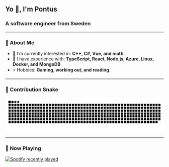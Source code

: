 ## Yo 👋, I'm Pontus  
### A software engineer from Sweden  

---

### 📌 About Me  
- 🌱 I’m currently interested in: **C++, C#, Vue, and math**.  
- 📝 I have experience with: **TypeScript, React, Node.js, Azure, Linux, Docker, and MongoDB**.  
- ⚡ Hobbies: **Gaming, working out, and reading**.  

---

### 🐍 Contribution Snake 
<img src="https://raw.githubusercontent.com/qpohj/qpohj/output/snake.svg" alt="Snake animation" />

---

### 🎵 Now Playing  
<div align="left">
  <a href="https://open.spotify.com/user/pontus1a">
    <img src="https://spotify-recently-played-readme.vercel.app/api?user=pontus1a&count=4&unique=false" alt="Spotify recently played"  />
  </a>
</div>
